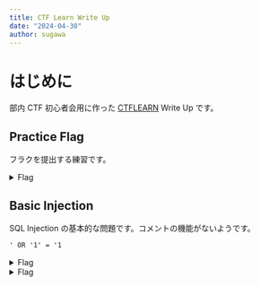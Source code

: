 ```yaml
---
title: CTF Learn Write Up
date: "2024-04-30"
author: sugawa
---
```


# はじめに

部内 CTF 初心者会用に作った [CTFLEARN](https://ctflearn.com/) Write Up です。

## Practice Flag

フラクを提出する練習です。

<details>
<summary>Flag</summary>

```titke="flag"
CTFlearn{4m_1_4_r3al_h4ck3r_y3t}
```

</details>

## Basic Injection

SQL Injection の基本的な問題です。コメントの機能がないようです。

```txt
' OR '1' = '1
```

<details>
<summary>Flag</summary>

```title="flag"
CTFlearn{th4t_is_why_you_n33d_to_sanitiz3_inputs}
```

</details>

<details>
<summary>Flag</summary>



</details>
